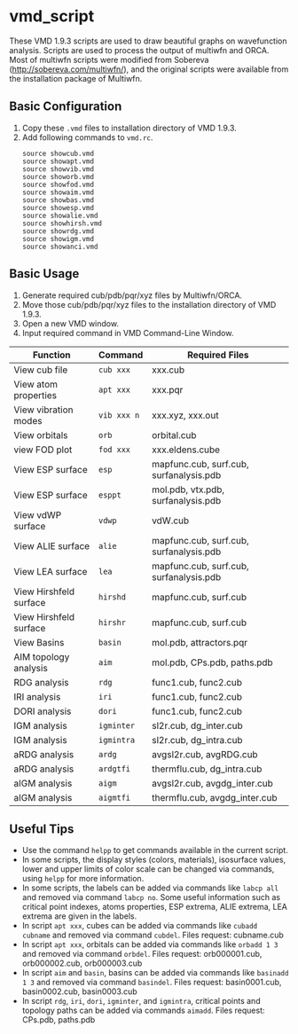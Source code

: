 # vmd_script
These VMD 1.9.3 scripts are used to draw beautiful graphs on wavefunction analysis. Scripts are used to process the output of multiwfn and ORCA. Most of multiwfn scripts were modified from Sobereva (http://sobereva.com/multiwfn/), and the original scripts were available from the installation package of Multiwfn.

## Basic Configuration
1. Copy these `.vmd` files to installation directory of VMD 1.9.3.
2. Add following commands to `vmd.rc`.
    ```
    source showcub.vmd
    source showapt.vmd
    source showvib.vmd
    source showorb.vmd
    source showfod.vmd
    source showaim.vmd
    source showbas.vmd
    source showesp.vmd
    source showalie.vmd
    source showhirsh.vmd
    source showrdg.vmd
    source showigm.vmd
    source showanci.vmd
    ```

## Basic Usage
1. Generate required cub/pdb/pqr/xyz files by Multiwfn/ORCA.
2. Move those cub/pdb/pqr/xyz files to the installation directory of VMD 1.9.3.
3. Open a new VMD window.
4. Input required command in VMD Command-Line Window.

| Function              | Command      | Required Files                            |
| --------------------- | ------------ | ----------------------------------------- |
| View cub file         | `cub xxx`    | xxx.cub                                   |
| View atom properties  | `apt xxx`    | xxx.pqr                                   |
| View vibration modes  | `vib xxx n`  | xxx.xyz, xxx.out                          |
| View orbitals         | `orb`        | orbital.cub                               |
| view FOD plot         | `fod xxx`    | xxx.eldens.cube                           |
| View ESP surface      | `esp`        | mapfunc.cub, surf.cub, surfanalysis.pdb   |
| View ESP surface      | `esppt`      | mol.pdb, vtx.pdb, surfanalysis.pdb        |
| View vdWP surface     | `vdwp`       | vdW.cub                                   |
| View ALIE surface     | `alie`       | mapfunc.cub, surf.cub, surfanalysis.pdb   |
| View LEA surface      | `lea`        | mapfunc.cub, surf.cub, surfanalysis.pdb   |
| View Hirshfeld surface| `hirshd`     | mapfunc.cub, surf.cub                     |
| View Hirshfeld surface| `hirshr`     | mapfunc.cub, surf.cub                     |
| View Basins           | `basin`      | mol.pdb, attractors.pqr                   |
| AIM topology analysis | `aim`        | mol.pdb, CPs.pdb, paths.pdb               |
| RDG analysis          | `rdg`        | func1.cub, func2.cub                      |
| IRI analysis          | `iri`        | func1.cub, func2.cub                      |
| DORI analysis         | `dori`       | func1.cub, func2.cub                      |
| IGM analysis          | `igminter`   | sl2r.cub, dg_inter.cub                    |
| IGM analysis          | `igmintra`   | sl2r.cub, dg_intra.cub                    |
| aRDG analysis         | `ardg`       | avgsl2r.cub, avgRDG.cub                   |
| aRDG analysis         | `ardgtfi`    | thermflu.cub, dg_intra.cub                |
| aIGM analysis         | `aigm`       | avgsl2r.cub, avgdg_inter.cub              |
| aIGM analysis         | `aigmtfi`    | thermflu.cub, avgdg_inter.cub             |

## Useful Tips
- Use the command `helpp` to get commands available in the current script.
- In some scripts, the display styles (colors, materials), isosurface values, lower and upper limits of color scale can be changed via commands, using `helpp` for more information.
- In some scripts, the labels can be added via commands like `labcp all` and removed via command `labcp no`. Some useful information such as critical point indexes, atoms properties, ESP extrema, ALIE extrema, LEA extrema are given in the labels.
- In script `apt xxx`, cubes can be added via commands like `cubadd cubname` and removed via command `cubdel`. Files request: cubname.cub
- In script `apt xxx`, orbitals can be added via commands like `orbadd 1 3` and removed via command `orbdel`. Files request: orb000001.cub, orb000002.cub, orb000003.cub
- In script `aim` and `basin`, basins can be added via commands like `basinadd 1 3` and removed via command `basindel`. Files request: basin0001.cub, basin0002.cub, basin0003.cub
- In script `rdg`, `iri`, `dori`, `igminter`, and `igmintra`, critical points and topology paths can be added via commands `aimadd`. Files request: CPs.pdb, paths.pdb